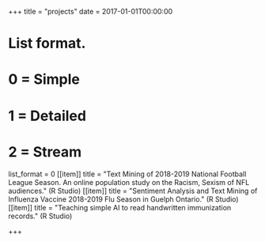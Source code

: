 +++
title = "projects"
date = 2017-01-01T00:00:00

# List format.
#   0 = Simple
#   1 = Detailed
#   2 = Stream
list_format = 0
[[item]]
title = "Text Mining of 2018-2019 National Football League Season. An online population study on the Racism, Sexism of NFL audiences." (R Studio)
[[item]]
title = "Sentiment Analysis and Text Mining of Influenza Vaccine 2018-2019 Flu Season in Guelph Ontario." (R Studio)
[[item]]
title = "Teaching simple AI to read handwritten immunization records." (R Studio)


+++

